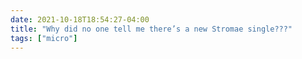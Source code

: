 ```yaml
---
date: 2021-10-18T18:54:27-04:00
title: "Why did no one tell me there’s a new Stromae single???"
tags: ["micro"]
---
```


